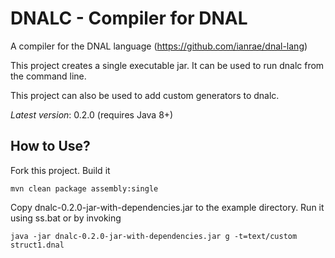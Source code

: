 DNALC - Compiler for DNAL
=======

A compiler for the DNAL language (https://github.com/ianrae/dnal-lang)

This project creates a single executable jar.  It can be used to run dnalc from the command line.

This project can also be used to add custom generators to dnalc.

*Latest version*: 0.2.0 (requires Java 8+)


## How to Use?

Fork this project.  Build it 

    mvn clean package assembly:single
   
Copy dnalc-0.2.0-jar-with-dependencies.jar to the example directory.  Run it using ss.bat or by invoking

    java -jar dnalc-0.2.0-jar-with-dependencies.jar g -t=text/custom struct1.dnal


